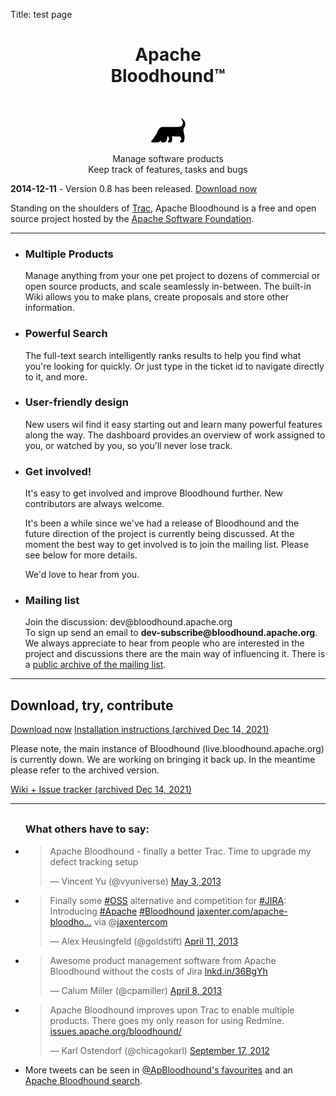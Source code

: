 Title: test page

<div class="row">
        <div class="container-box span8 offset2">
            <div class="jumbotron" align="center">
                <h1 style="position: relative;">Apache<br /> Bloodhound<span class="tm">&#153;</span></h1>
                <br />
                <p><img src="img/logo_houndOnly.png" alt="Bloodhound Logo" /></p>
                <p>Manage software products<br />
                    Keep track of features, tasks and bugs</p>
            </div>
            <div class="alert alert-success"><strong>2014-12-11</strong> - Version 0.8 has been released. <a href="https://www.apache.org/dyn/closer.cgi/bloodhound/apache-bloodhound-0.8.tar.gz">Download now</a></div>
            <p>Standing on the shoulders of <a href="https://trac.edgewall.org/">Trac</a>, Apache Bloodhound is a free and open source project hosted by the <a href="https://www.apache.org">Apache Software Foundation</a>.</p>
            <!--a href="https://twitter.com/apbloodhound" class="twitter-follow-button" data-show-count="false" data-dnt="true">Follow @apbloodhound</a-->
            <!--iframe src="http://ghbtns.com/github-btn.html?user=apache&repo=bloodhound&type=watch&count=true"
  allowtransparency="true" frameborder="0" scrolling="0" width="110" height="20"></iframe-->
              <hr>
            <ul class="unstyled">
                <li><h3>Multiple Products</h3>
                    <p>Manage anything from your one pet project to dozens of commercial or open source products, and scale seamlessly in-between. The built-in Wiki allows you to make plans, create proposals and store other information.</p>
                </li>
                <li><h3>Powerful Search</h3>
                    <p>The full-text search intelligently ranks results to help you find what you're looking for quickly. Or just type in the ticket id to navigate directly to it, and more.</p>
                </li>
                <li><h3>User-friendly design</h3>
                    <p>New users wil find it easy starting out and learn many powerful features along the way. The dashboard provides an overview of work assigned to you, or watched by you, so you'll never lose track.</p>
                </li>
                <li><h3>Get involved!</h3>
                    <p>
                        <!--
                        <a href="https://live.bloodhound.apache.org/bloodhound/products/BHD/wiki/BloodhoundContributing">It's easy to get involved</a>
                        -->
                        It's easy to get involved and improve Bloodhound further.
                        New contributors are always welcome.
                    </p>
                    <p>
                        It's been a while since we've had a release of Bloodhound and the
                        future direction of the project is currently being discussed. At
                        the moment the best way to get involved is to join the mailing
                        list. Please see below for more details.
                    </p>
                    <!--
                    <p>
                        You can also help by
                        <a href="https://live.bloodhound.apache.org/bloodhound/products/BHD/">reporting bugs</a>,
                        asking questions on the
                        <a href="https://live.bloodhound.apache.org/bloodhound/products/BHD/wiki/BloodhoundContactInfo">mailing list</a>
                        or our
                        <a href="https://live.bloodhound.apache.org/bloodhound/products/BHD/wiki/BloodhoundContactInfo">IRC channel</a>
                        .
                    </p>
                    -->
                    <p>We'd love to hear from you.</p>
                </li>
                <li>
                <h3>Mailing list</h3>
                    <p>Join the discussion: dev@bloodhound.apache.org<br>
                    To sign up send an email to <strong>dev-subscribe@bloodhound.apache.org</strong>.
                    We always appreciate to hear from people who are interested in the project and discussions there are the main way of influencing it.
                    There is a
                    <a class="ext-link" href="http://mail-archives.apache.org/mod_mbox/bloodhound-dev/">public archive of the mailing list</a>.
                    </p>
                </li>
            </ul>
            <hr>
            <div class="download-area">
                <p><h2>Download, try, contribute</h2></p>
                <p>
                    <a class="btn btn-success" href="https://www.apache.org/dyn/closer.lua/bloodhound/apache-bloodhound-0.8.tar.gz">Download now</a>
                    <!--
                    <a href="https://live.bloodhound.apache.org/bloodhound/products/BHD/wiki/BloodhoundInstall">Installation instructions</a>
                    -->
                    <a href="https://web.archive.org/web/20211214161535/https://live.bloodhound.apache.org/bloodhound/products/BHD/wiki/BloodhoundInstall">Installation instructions (archived Dec 14, 2021)</a>
                </p>
                <!--
                <p>
                    <a class="btn btn-primary" href="https://live.bloodhound.apache.org/bloodhound/">Wiki + Issue tracker</a>
                </p>
                -->
                <p>
                    Please note, the main instance of Bloodhound (live.bloodhound.apache.org)
                    is currently down. We are working on bringing it back up. 
                    In the meantime please refer to the archived version.
                </p>
                <p>
                    <a class="btn btn-primary" href="https://web.archive.org/web/20211214163046/https://live.bloodhound.apache.org/bloodhound">Wiki + Issue tracker (archived Dec 14, 2021)</a>
                </p>
            </div>
            <hr>
            <ul class="unstyled tweets" style="margin-top: 30px;">
                <h3>What others have to say:</h3>
                <li>
                    <blockquote class="twitter-tweet">
                        <p>Apache Bloodhound - finally a better Trac. Time to upgrade my defect tracking setup</p>
                        &mdash; Vincent Yu (@vyuniverse) <a href="https://twitter.com/vyuniverse/status/330423421945122816">May 3, 2013</a>
                    </blockquote>
                </li>
                <li>
                    <blockquote class="twitter-tweet">
                        <p>Finally some <a href="https://twitter.com/search/%23OSS">#OSS</a> alternative and competition for <a href="https://twitter.com/search/%23JIRA">#JIRA</a>: Introducing <a href="https://twitter.com/search/%23Apache">#Apache</a> <a href="https://twitter.com/search/%23Bloodhound">#Bloodhound</a> <a href="http://t.co/t9ho5Herru" title="http://jaxenter.com/apache-bloodhound-a-new-breed-of-issue-tracker-46761.html">jaxenter.com/apache-bloodho…</a> via @<a href="https://twitter.com/jaxentercom">jaxentercom</a></p>
                        &mdash; Alex Heusingfeld (@goldstift) <a href="https://twitter.com/goldstift/status/322403054655766528">April 11, 2013</a>
                    </blockquote>
                </li>
                <li>
                    <blockquote class="twitter-tweet">
                        <p>Awesome product management software from Apache Bloodhound without the costs of Jira <a href="http://t.co/WluVAe6fC8" title="http://lnkd.in/36BgYh">lnkd.in/36BgYh</a></p>
                        &mdash; Calum Miller (@cpamiller) <a href="https://twitter.com/cpamiller/status/321205151182491648">April 8, 2013</a>
                    </blockquote>
                </li>
                <li>
                    <blockquote class="twitter-tweet">
                        <p>Apache Bloodhound improves upon Trac to enable multiple products. There goes my only reason for using Redmine. <a href="https://t.co/2bAK6LM5" title="https://issues.apache.org/bloodhound/">issues.apache.org/bloodhound/</a></p>
                        &mdash; Karl Ostendorf (@chicagokarl) <a href="https://twitter.com/chicagokarl/status/247656964212019201">September 17, 2012</a>
                    </blockquote>
                </li>
                <li>More tweets can be seen in <a href="https://twitter.com/apbloodhound/favorites">@ApBloodhound's favourites</a> and an <a href="https://twitter.com/search/realtime?q=%22apache%20bloodhound%22%20OR%20%22bloodhound.apache.org%22%20OR%20%22issues.apache.org%2Fbloodhound%22%20OR%20%23apbh&src=typd">Apache Bloodhound search</a>.
                </li>
            </ul>
        </div>
</div>
